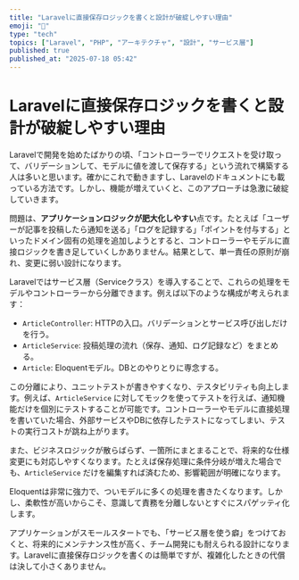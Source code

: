 ```yaml
---
title: "Laravelに直接保存ロジックを書くと設計が破綻しやすい理由"
emoji: "🧩"
type: "tech"
topics: ["Laravel", "PHP", "アーキテクチャ", "設計", "サービス層"]
published: true
published_at: "2025-07-18 05:42"
---
```


# Laravelに直接保存ロジックを書くと設計が破綻しやすい理由

Laravelで開発を始めたばかりの頃、「コントローラーでリクエストを受け取って、バリデーションして、モデルに値を渡して保存する」という流れで構築する人は多いと思います。確かにこれで動きますし、Laravelのドキュメントにも載っている方法です。しかし、機能が増えていくと、このアプローチは急激に破綻していきます。

問題は、**アプリケーションロジックが肥大化しやすい**点です。たとえば「ユーザーが記事を投稿したら通知を送る」「ログを記録する」「ポイントを付与する」といったドメイン固有の処理を追加しようとすると、コントローラーやモデルに直接ロジックを書き足していくしかありません。結果として、単一責任の原則が崩れ、変更に弱い設計になります。

Laravelではサービス層（Serviceクラス）を導入することで、これらの処理をモデルやコントローラーから分離できます。例えば以下のような構成が考えられます：

- `ArticleController`: HTTPの入口。バリデーションとサービス呼び出しだけを行う。
- `ArticleService`: 投稿処理の流れ（保存、通知、ログ記録など）をまとめる。
- `Article`: Eloquentモデル。DBとのやりとりに専念する。

この分離により、ユニットテストが書きやすくなり、テスタビリティも向上します。例えば、`ArticleService` に対してモックを使ってテストを行えば、通知機能だけを個別にテストすることが可能です。コントローラーやモデルに直接処理を書いていた場合、外部サービスやDBに依存したテストになってしまい、テストの実行コストが跳ね上がります。

また、ビジネスロジックが散らばらず、一箇所にまとまることで、将来的な仕様変更にも対応しやすくなります。たとえば保存処理に条件分岐が増えた場合でも、`ArticleService` だけを編集すれば済むため、影響範囲が明確になります。

Eloquentは非常に強力で、ついモデルに多くの処理を書きたくなります。しかし、柔軟性が高いからこそ、意識して責務を分離しないとすぐにスパゲッティ化します。

アプリケーションがスモールスタートでも、「サービス層を使う癖」をつけておくと、将来的にメンテナンス性が高く、チーム開発にも耐えられる設計になります。Laravelに直接保存ロジックを書くのは簡単ですが、複雑化したときの代償は決して小さくありません。
